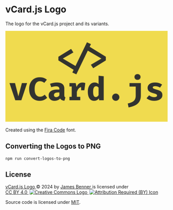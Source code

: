 vCard.js Logo
=============
The logo for the vCard.js project and its variants.

![Logo for the vCard.js Project](https://raw.githubusercontent.com/vcardjs/logo/refs/heads/main/logo.png)

Created using the [Fira Code](https://github.com/tonsky/FiraCode) font.

Converting the Logos to PNG
---------------------------
```sh-session
npm run convert-logos-to-png
```

License
-------
<p xmlns:cc="http://creativecommons.org/ns#" xmlns:dct="http://purl.org/dc/terms/">
  <a property="dct:title" rel="cc:attributionURL" href="https://raw.githubusercontent.com/vcardjs/logo/refs/heads/main/logo.png">vCard.js Logo
  </a> © 2024 by
  <a rel="cc:attributionURL dct:creator" property="cc:attributionName" href="https://www.jamesbenner.com/">James Benner
  </a> is licensed under
  <a href="https://creativecommons.org/licenses/by/4.0/" target="_blank" rel="license noopener noreferrer" style="display:inline-block;">CC BY 4.0
    <img style="height:22px!important;margin-left:3px;vertical-align:text-bottom;" src="https://mirrors.creativecommons.org/presskit/icons/cc.svg" alt="Creative Commons Logo">
    <img style="height:22px!important;margin-left:3px;vertical-align:text-bottom;" src="https://mirrors.creativecommons.org/presskit/icons/by.svg" alt="Attribution Required (BY) Icon">
  </a>
</p>

Source code is licensed under <a rel="license" href="https://opensource.org/license/MIT">MIT</a>.
